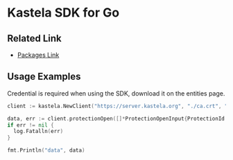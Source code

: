 # Kastela SDK for Go

## Related Link

- [Packages Link](https://pkg.go.dev/github.com/kastela-sdp/kastela-sdk-go)

## Usage Examples

Credential is required when using the SDK, download it on the entities page.

```go
client := kastela.NewClient("https://server.kastela.org", "./ca.crt", "./client.crt", "./client.key")

data, err := client.protectionOpen([]*ProtectionOpenInput{ProtectionId: "your-protection-id", Tokens: []any{a, b, c, d, e}})
if err != nil {
  log.Fatalln(err)
}

fmt.Println("data", data)
```
